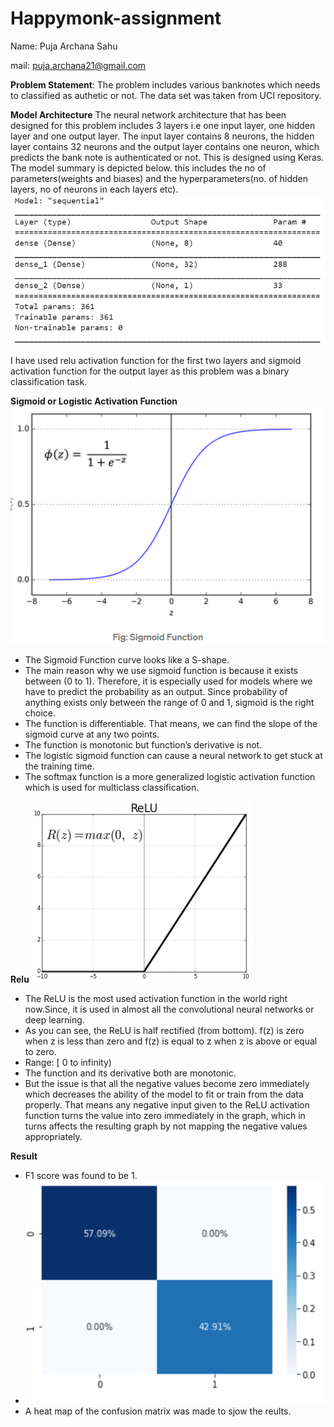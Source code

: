 # Happymonk-assignment
Name: Puja Archana Sahu

mail: puja.archana21@gmail.com

**Problem Statement**:
The problem includes various banknotes which needs to classified as authetic or not. The data set was taken from UCI repository.

**Model Architecture**
The neural network architecture that has been designed for this problem includes 3 layers i.e  one input layer, one hidden layer and one output layer. The input layer contains 8 neurons, the hidden layer contains 32 neurons and the output layer contains one neuron, which predicts the bank note is authenticated or not. This is designed using Keras. The model summary is depicted below. this includes the no of parameters(weights and biases) and the hyperparameters(no. of hidden layers, no of neurons in each layers etc).
![Relu function](https://github.com/Puja-Archana/Happymonk-assignment/blob/main/model_summary.PNG)


I have used relu activation function for the first two layers and sigmoid activation function for the output layer as this problem was a binary classification task.

**Sigmoid or Logistic Activation Function**
![Sigmoid function](https://github.com/Puja-Archana/Happymonk-assignment/blob/main/1.PNG)
- The Sigmoid Function curve looks like a S-shape.
- The main reason why we use sigmoid function is because it exists between (0 to 1). Therefore, it is especially used for models where we have to predict the probability as an output. Since probability of anything exists only between the range of 0 and 1, sigmoid is the right choice.
- The function is differentiable. That means, we can find the slope of the sigmoid curve at any two points.
- The function is monotonic but function’s derivative is not.
- The logistic sigmoid function can cause a neural network to get stuck at the training time.
- The softmax function is a more generalized logistic activation function which is used for multiclass classification.


**Relu**
![Relu function](https://github.com/Puja-Archana/Happymonk-assignment/blob/main/2.PNG)
- The ReLU is the most used activation function in the world right now.Since, it is used in almost all the convolutional neural networks or deep learning.
- As you can see, the ReLU is half rectified (from bottom). f(z) is zero when z is less than zero and f(z) is equal to z when z is above or equal to zero.
- Range: [ 0 to infinity)
- The function and its derivative both are monotonic.
- But the issue is that all the negative values become zero immediately which decreases the ability of the model to fit or train from the data properly. That means any negative input given to the ReLU activation function turns the value into zero immediately in the graph, which in turns affects the resulting graph by not mapping the negative values appropriately.

**Result**
- F1 score was found to be 1.
- ![Relu function](https://github.com/Puja-Archana/Happymonk-assignment/blob/main/4.PNG)
- A heat map of the confusion matrix was made to sjow the reults.
